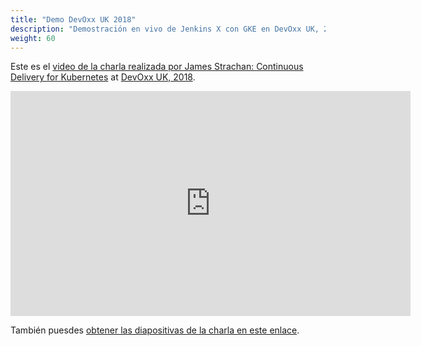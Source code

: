 ```yaml
---
title: "Demo DevOxx UK 2018"
description: "Demostración en vivo de Jenkins X con GKE en DevOxx UK, 2018"
weight: 60
---
```


Este es el [video de la charla realizada por James Strachan: Continuous Delivery for Kubernetes](https://youtu.be/BF3MhFjvBTU?list=PLRsbF2sD7JVpRvLpv_Cub94zsM1aHm-Op) at [DevOxx UK, 2018](https://www.devoxx.co.uk/).

<iframe width="640" height="360" src="https://www.youtube.com/embed/BF3MhFjvBTU?list=PLRsbF2sD7JVpRvLpv_Cub94zsM1aHm-Op" frameborder="0" allow="autoplay; encrypted-media" allowfullscreen></iframe>

También puesdes [obtener las diapositivas de la charla en este enlace](https://docs.google.com/presentation/d/1hwt2lFh3cCeFdP4xoT_stMPs0nh2xVZUtze6o79WfXc/edit#slide=id.p).